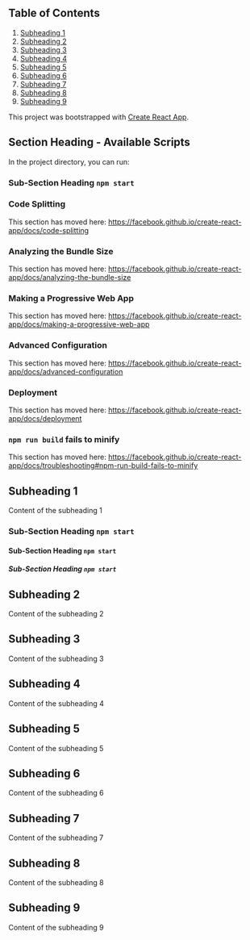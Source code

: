 ## Table of Contents
 1. [Subheading 1](#subheading-1)
 2. [Subheading 2](#subheading-2)
 3. [Subheading 3](#subheading-3)
 4. [Subheading 4](#subheading-4)
 5. [Subheading 5](#subheading-5)
 6. [Subheading 6](#subheading-6)
 7. [Subheading 7](#subheading-7)
 8. [Subheading 8](#subheading-8)
 9. [Subheading 9](#subheading-9)


This project was bootstrapped with [Create React App](https://github.com/facebook/create-react-app).

## Section Heading - Available Scripts

In the project directory, you can run:

### Sub-Section Heading `npm start`

### Code Splitting

This section has moved here: https://facebook.github.io/create-react-app/docs/code-splitting

### Analyzing the Bundle Size

This section has moved here: https://facebook.github.io/create-react-app/docs/analyzing-the-bundle-size

### Making a Progressive Web App

This section has moved here: https://facebook.github.io/create-react-app/docs/making-a-progressive-web-app

### Advanced Configuration

This section has moved here: https://facebook.github.io/create-react-app/docs/advanced-configuration

### Deployment

This section has moved here: https://facebook.github.io/create-react-app/docs/deployment

### `npm run build` fails to minify

This section has moved here: https://facebook.github.io/create-react-app/docs/troubleshooting#npm-run-build-fails-to-minify


 ## Subheading 1
 Content of the subheading 1
 ### Sub-Section Heading `npm start`
 #### Sub-Section Heading `npm start`
 ##### Sub-Section Heading `npm start`
 ## Subheading 2
 Content of the subheading 2
 ## Subheading 3
 Content of the subheading 3
 ## Subheading 4
 Content of the subheading 4
 ## Subheading 5
 Content of the subheading 5
 ## Subheading 6
 Content of the subheading 6
 ## Subheading 7
 Content of the subheading 7
 ## Subheading 8
 Content of the subheading 8
 ## Subheading 9
 Content of the subheading 9


